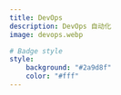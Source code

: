 ```yaml
---
title: DevOps
description: DevOps 自动化
image: devops.webp

# Badge style
style:
    background: "#2a9d8f"
    color: "#fff"
---
```

